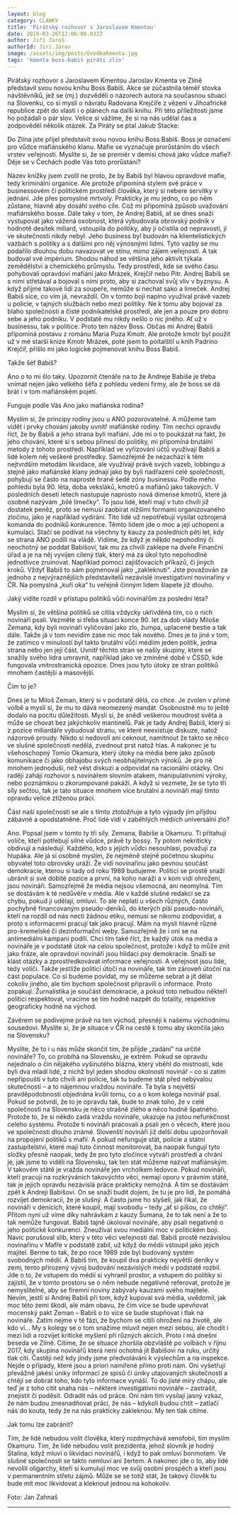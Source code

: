 ```yaml
---
layout: blog
category: CLANKY
title: 'Pirátský rozhovor s Jaroslavem Kmentou'
date: 2018-03-26T12:06:00.032Z
author: Jiří Jaroš
authorId: Jiri.Jaros
image: /assets/img/posts/ÚvodkaKmenta.jpg   
tags: 'kmenta boss-babiš piráti zlín'
---
```

Pirátský rozhovor s Jaroslavem Kmentou
Jaroslav Kmenta ve Zlíně představil svou novou knihu Boss Babiš. 
Akce se zúčastnila téměř stovka návštěvníků, jež se (mj.) dozvěděli o názorech autora na současnou situaci na Slovenku, co si myslí o návratu Radovana Krejčíře z vězení v Jihoafrické republice zpět do vlasti i o plánech na další knihu. Při této příležitosti jsme ho požádali o pár slov. Velice si vážíme, že si na nás udělal čas a zodpověděl několik otázek. Za Piráty se ptal Jakub Stacke:

Do Zlína jste přijel představit svou novou knihu Boss Babiš. Boss je označení pro vůdce mafiánského klanu. Mafie se vyznačuje prorůstáním do všech vrstev veřejnosti. Myslíte si, že se premiér v demisi chová jako vůdce mafie? Děje se v Čechách podle Vás toto prorůstání?

Název knížky jsem zvolil ne proto, že by Babiš byl hlavou opravdové mafie, tedy kriminální organice. Ale protože připomíná stylem své práce v businessovém či politickém prostředí člověka, který si nebere servítky v jednání. Jde přes pomyslné mrtvoly. Prakticky je mu jedno, co po něm zůstane, hlavně aby dosáhl svého cíle. Což mi připomíná způsob uvažování mafiánského bosse. Dále taky v tom, že Andrej Babiš, ať se dnes snaží vystupovat jako vážená osobnost, která vybudovala obrovský podnik v hodnotě desítek miliard, vstoupila do politiky, aby ji očistila od nepravostí, jí ve skutečnosti nikdy nebyl. Jeho business byl budován na klientelistických vazbách s politiky a s dalšími pro něj výnosnými lidmi. Tyto vazby se mu podařilo dlouhou dobu navazovat ve stínu, mimo zájem veřejnosti. A tak budoval své impérium. Shodou náhod se většina jeho aktivit týkala zemědělství a chemického průmyslu. Tedy prostředí, kde se svého času pohybovali opravdoví mafiáni jako Mrázek, Krejčíř nebo Pitr. Andrej Babiš se s nimi střetával a bojoval s nimi proto, aby si zachoval svůj vliv v byznysu. A když přijme takové lidi za soupeře, nemůže si nechat sako a límeček. Andrej Babiš sice, co vím já, nevraždil. On v tomto boji naplno využíval právě vazeb u policie, v tajných službách nebo mezi politiky. Ne k tomu aby bojoval za blaho společnosti a čisté podnikatelské prostředí, ale jen a pouze pro dobro sebe a jeho podniku. V podstatě mu nikdy nešlo o nic jiného. Ať už v businessu, tak v politice. Proto ten název Boss. Občas mi Andrej Babiš připomíná postavu z románu Maria Puza Kmotr. Ale protože kmotr byl použit už v mé starší knize Kmotr Mrázek, poté jsem to poitalštil u knih Padrino Krejčíř, přišlo mi jako logické pojmenovat knihu Boss Babiš.

Takže šéf Babiš? 


Ano o to mi šlo taky. Upozornit čtenáře na to že Andreje Babiše je třeba vnímat nejen jako velkého šéfa z pohledu vedení firmy, ale že boss se dá brát i v tom mafiánském pojetí. 

Funguje podle Vás Ano jako mafiánská rodina?


Myslím si, že principy rodiny jsou u ANO pozorovatelné. A můžeme tam vidět i prvky chování jakoby uvnitř mafiánské rodiny. Tím nechci opravdu říct, že by Babiš a jeho strana byli mafiáni. Jde mi o to poukázat na fakt, že jeho chování, které si s sebou přinesl do politiky, mi připomíná brutální metody z tohoto prostředí. Například ve vyřizování účtů využívají Babiš a lidé kolem něj veškeré prostředky. Samozřejmě že nezachází k těm nejtvrdším metodám likvidace, ale využívají právě svých vazeb, lobbingu a stejně jako mafiánské klany jednají jako by byli nadřazení celé společnosti, pohybují se často na naprosté hraně šedé zóny businessu. 
Podle mého pohledu byla 90. léta, doba veksláků, kmotrů a mafiánů jako takových. V posledních deseti letech nastupuje naprosto nová dimense kmotrů, které já osobně nazývám „bílé límečky“. To jsou lidé, kteří mají v tuto chvíli již dostatek peněz, proto se nemusí zaobírat nižšími formami organizovaného zločinu, jako je například vydírání. Tito lidé už nepotřebují vysílat ozbrojená komanda do podniků konkurence. Těmto lidem jde o moc a její uchopení a kumulaci. Stačí se podívat na všechny ty kauzy za posledních pěti let, kdy se strana ANO podílí na vládě. Vidíme, že když je někdo nepohodlný či neochotný se poddat Babišovi, tak mu za chvíli zaklepe na dveře Finanční úřad a je na něj vyvíjen cílený tlak, který má za úkol tyto nepohodlné jednotlivce zruinovat. Například pomocí zajišťovacích příkazů, či jiných kroků. Vždyť Babiš to sám pojmenoval jako „zakleknutí“.
Jste považován za jednoho z nejvýraznějších představitelů nezávislé investigativní novinařiny v ČR. Na pomyslná „kuří oka“ tu veřejně činným lidem šlapete již dlouho.

Jaký vidíte rozdíl v přístupu politiků vůči novinářům za poslední léta? 

Myslím si, že většina politiků se cítila vždycky ukřivděná tím, co o nich novináři psali. Vezměte si třeba situaci konce 90. let za dob vlády Miloše Zemana, kdy byli novináři vyličování jako zlo, žumpa, uplacené bestie a tak dále. Takže já v tom nevidím zase nic moc tak nového. Dnes je to jiné v tom, že zatímco v minulosti byl takto brutální vůči médiím jeden politik, jedna strana nebo jen její část. Uvnitř těchto stran se našly skupiny, které se snažily svého lídra umravnit, například jako ve zmíněné době v ČSSD, kde fungovala vnitrostranická opozice. Dnes jsou tyto útoky ze stran politiků mnohem častější a masovější. 


Čím to je?


Dnes je tu Miloš Zeman, který si v podstatě dělá, co chce. Je zvolen v přímé volbě a myslí si, že mu to dává neomezený mandát. Osobnostně mu to ještě dodalo na pocitu důležitosti. Myslí si, že snědl veškerou moudrost světa a může se chovat bez jakýchkoliv mantinelů. Pak je tady Andrej Babiš, který si z pozice miliardáře vybudoval stranu, ve které neexistuje diskuze, natož názorové proudy. Nikdo si nedovolí ani ceknout, namítnout že takto se něco ve slušné společnosti nedělá, zvednout prst natož hlas. A nakonec je tu všehoschopný Tomio Okamura, který útoky na média bere jako způsob komunikace či jako obhajobu svých neobhajitelných výroků. Je pro ně mnohem jednoduší, než vést diskuzi a odpovídat na racionální otázky. Oni raději zahájí rozhovor s novinářem slovním atakem, manipulativními výroky, nebo poznámkou o zkorumpované pakáži. A když si vezmete, že se tyto tři síly sečtou, tak je tato situace mnohem více brutální a novináři mají tímto opravdu velice ztíženou práci. 


Část naší společnosti se ale s tímto ztotožňuje a tyto výpady jim přijdou zábavné a opodstatněné. Proč lidé vidí v zaběhlých médiích universální zlo? 

Ano. Popsal jsem v tomto ty tři síly. Zemana, Babiše a Okamuru. Ti přitahují voliče, kteří potřebují silné vůdce, právě ty bossy. Ty potom nekriticky obdivují a následují. Každého, kdo s jejich vůdci nesouhlasí, považují za hlupáka. Ale já si osobně myslím, že nejméně stejně početnou skupinu obyvatel toto obrovsky uráží. Že vidí novinařinu jako pevnou součást demokracie, kterou si tady od roku 1989 budujeme. 
Politici se prostě snaží ubránit si své dobité pozice a první, na koho naráží a v kom vidí ohrožení, jsou novináři. Samozřejmě že média nejsou všemocná, ani neomylná. Tím se dostávám k té nedůvěře v média. Ale v každé slušné redakci se za chybu, pokud ji udělají, omluví. To ale neplatí u všech různých, často pochybně financovaným pseudo-deníků, do kterých píší pseudo-novináři, kteří na rozdíl od nás nectí žádnou etiku, nemusí se nikomu zodpovídat, a proto s informacemi pracují tak jako pracují. Mám na mysli hlavně různé pro-kremelské či dezinformační weby. Samozřejmě že i oni se na antimediální kampani podílí. Chci tím také říct, že každý útok na média a novináře je v podstatě útok na celou společnost, protože i když to může znít jako fráze, ale opravdoví novináři jsou hlídací psy demokracie. Snaží se klást otázky a zprostředkovávat informace veřejnosti. A veřejnost jsou lidé, tedy voliči. Takže jestliže politici útočí na novináře, tak tím zároveň útoční na část populace. Co si budeme povídat, my se můžeme sebrat a jít dělat cokoliv jiného, ale tím bychom společnost připravili o informace. Proto zopakuji. Žurnalistika je součást demokracie, a pokud toto nebudou někteří politici respektovat, vracíme se tím hodně nazpět do totality, respektive geograficky hodně na východ. 

Závěrem se podívejme právě na ten východ, přesněji k našemu východnímu sousedovi. Myslíte si, že je situace v ČR na cestě k tomu aby skončila jako na Slovensku? 

Myslíte, že to i u nás může skončit tím, že přijde „zadání“ na určité novináře? 
To, co probíhá na Slovensku, je extrém. Pokud se opravdu nejednalo o čin nějakého vyšinutého blázna, který vběhl do místnosti, kde byli dva mladí lidé, z nichž byl jeden shodou okolností novinář – co si zatím nepřipouští v tuto chvíli ani policie, tak tu budeme stát před nebývalou skutečností – a to nájemnou vraždou novináře. Ta byla s největší pravděpodobností objednána kvůli tomu, co a o kom kolega novinář psal. Pokud se potvrdí, že to je opravdu tak, bude to znak toho, že v celé společnosti na Slovensku je něco strašně zlého a něco hodně špatného. Protože to, že si někdo zadá vraždu novináře, ukazuje na jistou nefunkčnost celého systému. Protože ti novináři pracovali a psali jen o věcech, které jsou ve společnosti dlouho známé. Slovenští novináři již delší dobu upozorňovali na propojení politiků s mafií. A pokud nefunguje stát, policie a státní zastupitelství, které mají tuto činnost monitorovat, ba naopak fungují tyto složky přesně naopak, tedy že pro tyto zločince vytváří prostředí a chrání je, jak jsme to viděli na Slovensku, tak ten stát můžeme nazvat mafiánským. V takovém státě je vražda novináře jen vrcholkem ledovce. Pokud novináři, kteří pracují na rozkrýváních takovýchto věcí, nemají oporu v právním státě, tak je jejich opravdu nezávislá práce prakticky nemožná.
A tím se dostávám zpět k Andreji Babišovi. On se snaží budit dojem, že tu je pro lidi, že pomáhá rozvíjet demokracii, že je slušný. A často jsme ho slyšeli, jak říkal, že novináři v denících, které koupil, mají svobodu – tedy „ať si píšou, co chtějí“. Přitom nyní už víme díky nahrávkám z kauzy Šumana, že to tak není a že to tak nemůže fungovat. Babiš tajně úkoloval novináře, aby psali negativně o jeho politické konkurenci. Zneužíval svou mediální moc v politickém boji. Navíc porušoval slib, který v této věci veřejnosti dal. Babiš prostě nezávislou novinařinu v Mafře v podstatě zabil, už když do médií vstoupil jako jejich majitel.
Berme to tak, že po roce 1989 zde byl budovaný systém svobodných médií. A Babiš tím, že koupil dva prakticky největší deníky v zemi, tento přirozený vývoj budování nezávislých médií v podstatě rozbil. Jde o to, že vstupem do médií si vyhranil prostor, a vstupem do politiky si zajistil, že v tomto prostoru se o něm nebude negativně referovat, protože je nemyslitelné, aby se firemní noviny zabývaly kauzami svého majitele. Nevím, jestli si Andrej Babiš při tom, když kupoval svá média, uvědomil, jak moc této zemi škodí, ale mám obavu, že čím více se bude upevňovat mocenský pakt Zeman – Babiš o to více se bude stupňovat i tlak na novináře. Zatím nejme v té fázi, že bychom se cítili ohroženi na životě, ale kdo ví… My s kolegy se o tom snažíme mluvit nejen mezi sebou, ale chodit i mezi lidi a rozvíjet kritické myšlení při různých akcích. Proto i má dnešní beseda ve Zlíně. Cítíme, že se situace zhoršila obzvláště po volbách v říjnu 2017, kdy skupina novinářů která není ochotná jít Babišovi na ruku, určitý tlak cítí. Častěji než kdy jindy jsme předvoláváni k výslechům a na inspekce. Nejde o případy, které jsou a priori namířené přímo proti nám. Oni vyšetřují převážně jakési úniky informací ze spisů či úniky utajovaných skutečností a chtějí se dobrat toho, kdo tyto informace vynáší. To do jisté míry chápu, ale teď je z toho cítit snaha nás – některé investigativní novináře – zastrašit, znejistit či poděsit. Odradit nás od práce.
Oni nám tím vysílají jasný vzkaz, že nám budou znesnadňovat práci, že nás – kdykoli budou chtít – zatlačí nás do kouta, tedy že na nás prakticky zakleknou. My ten tlak cítíme.

Jak tomu lze zabránit?

Tím, že lidé nebudou volit člověka, který rozdmýchává xenofobii, tím myslím Okamuru. Tím, že lidé nebudou volit prezidenta, jehož slovník je hodný Stalina, když mluví o likvidaci novinářů, i když to pak omluví bonmotem. Ve slušné společnosti se takto nemluví ani žertem. A nakonec jde o to, aby lidé nevolili oligarchy, kteří si kumulují moc ve svůj osobní prospěch a kteří jsou v permanentním střetu zájmů. Může se se totiž stát, že takový člověk tu bude mít moc likvidovat a kleknout jednou na kohokoliv.

Foto: Jan Zahnaš



- - -
